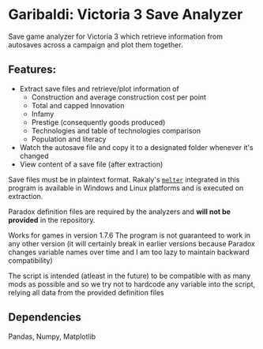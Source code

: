 # Garibaldi: Victoria 3 Save Analyzer

Save game analyzer for Victoria 3 which retrieve information from autosaves across a campaign and plot them together.

## Features:
- Extract save files and retrieve/plot information of
    - Construction and average construction cost per point
    - Total and capped Innovation
    - Infamy
    - Prestige (consequently goods produced)
    - Technologies and table of technologies comparison
    - Population and literacy
- Watch the autosave file and copy it to a designated folder whenever it's changed
- View content of a save file (after extraction)

Save files must be in plaintext format. Rakaly's [`melter`](https://github.com/rakaly/librakaly) integrated in this program is available in Windows and Linux platforms and is executed on extraction.

Paradox definition files are required by the analyzers and **will not be provided** in the repository.

Works for games in version 1.7.6
The program is not guaranteed to work in any other version (it will certainly break in earlier versions because Paradox changes variable names over time and I am too lazy to maintain backward compatibility)

The script is intended (atleast in the future) to be compatible with as many mods as possible and so
we try not to hardcode any variable into the script, relying all data from the provided definition files

## Dependencies
Pandas, Numpy, Matplotlib
